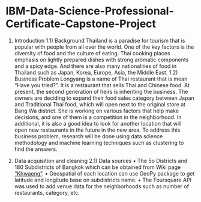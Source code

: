 # IBM-Data-Science-Professional-Certificate-Capstone-Project

1) Introduction
  1.1) Background
Thailand is a paradise for tourism that is popular with people from all over the world. One of the key factors is the diversity of food and the culture of eating. Thai cooking places emphasis on lightly prepared dishes with strong aromatic components and a spicy edge. And there are also many nationalities of food in Thailand such as Japan, Korea, Europe, Asia, the Middle East. 
  1.2) Business Problem
	Longyang is a name of Thai restaurant that is mean “Have you tried?”. It is a restaurant that sells Thai and Chinese food. At present, the second generation of heirs is inheriting the business. The owners are deciding to expand their food sales category between Japan and Traditional Thai food, which will open next to the original store at Bang Wa district.  She is working on various factors that help make decisions, and one of them is a competition in the neighborhood. In additional, it is also a good idea to look for another location that will open new restaurants in the future in the new area.
To address this business problem, research will be done using data science methodology and machine learning techniques such as clustering to find the answers.

2) Data acquisition and cleaning
  2.1) Data sources
    •	The 5o Districts and 180 Subdistricts of Bangkok which can be obtained from Wiki page [“Khwaeng”](https://en.wikipedia.org/wiki/Khwaeng).
    •	Geospatial of each location can use GeoPy package to get latitude and longitude base on subdistricts name.
    •	The Foursquare API was used to add venue data for the neighborhoods such as number of restaurants, category, etc.

